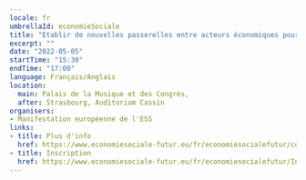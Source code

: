 ```yaml
---
locale: fr
umbrellaId: economieSociale
title: "Etablir de nouvelles passerelles entre acteurs économiques pour soutenir le développement."
excerpt: ""
date: "2022-05-05"
startTime: "15:30"
endTime: "17:00"
language: Français/Anglais
location:
  main: Palais de la Musique et des Congrès,
  after: Strasbourg, Auditorium Cassin
organisers:
- Manifestation européenne de l'ESS
links:
- title: Plus d'info
  href: https://www.economiesociale-futur.eu/fr/economiesocialefutur/conf2
- title: Inscription
  href: https://www.economiesociale-futur.eu/fr/economiesocialefutur/Inscription/
---
```

